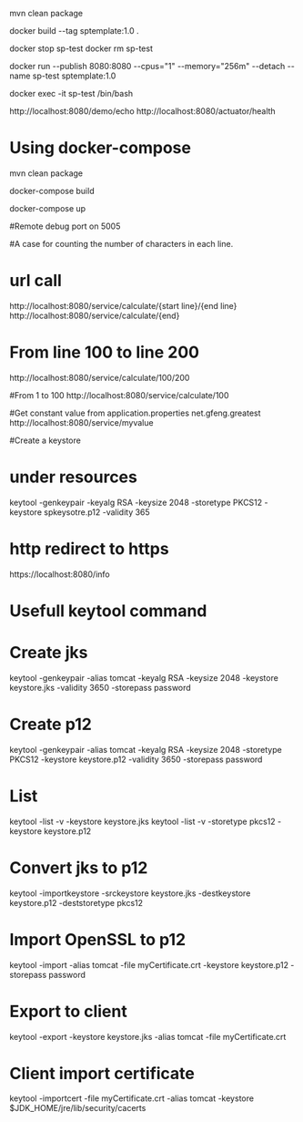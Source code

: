 
mvn clean package

docker build --tag sptemplate:1.0 .

docker stop sp-test
docker rm sp-test

docker run --publish 8080:8080 --cpus="1" --memory="256m" --detach --name sp-test sptemplate:1.0

docker exec -it sp-test /bin/bash 


http://localhost:8080/demo/echo
http://localhost:8080/actuator/health

# Using docker-compose
mvn clean package 

docker-compose build

docker-compose up


#Remote debug port on 5005

#A case for counting the number of characters in each line. 
# url call  
http://localhost:8080/service/calculate/{start line}/{end line}
http://localhost:8080/service/calculate/{end}

# From line 100 to line 200
http://localhost:8080/service/calculate/100/200

#From 1 to 100
http://localhost:8080/service/calculate/100

#Get constant value from application.properties net.gfeng.greatest
http://localhost:8080/service/myvalue


#Create a keystore
# under resources
keytool -genkeypair -keyalg RSA -keysize 2048 -storetype PKCS12 -keystore spkeysotre.p12 -validity 365

# http redirect to https
https://localhost:8080/info

# Usefull keytool command
# Create jks
keytool -genkeypair -alias tomcat -keyalg RSA -keysize 2048 -keystore keystore.jks -validity 3650 -storepass password
# Create p12
keytool -genkeypair -alias tomcat -keyalg RSA -keysize 2048 -storetype PKCS12 -keystore keystore.p12 -validity 3650 -storepass password
# List
keytool -list -v -keystore keystore.jks
keytool -list -v -storetype pkcs12 -keystore keystore.p12
# Convert jks to p12
keytool -importkeystore -srckeystore keystore.jks -destkeystore keystore.p12 -deststoretype pkcs12
# Import OpenSSL to p12
keytool -import -alias tomcat -file myCertificate.crt -keystore keystore.p12 -storepass password
# Export to client
keytool -export -keystore keystore.jks -alias tomcat -file myCertificate.crt
# Client import certificate
keytool -importcert -file myCertificate.crt -alias tomcat -keystore $JDK_HOME/jre/lib/security/cacerts

